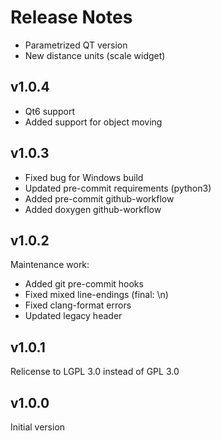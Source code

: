 # Release Notes

- Parametrized QT version
- New distance units (scale widget)

## v1.0.4

- Qt6 support
- Added support for object moving

## v1.0.3

- Fixed bug for Windows build
- Updated pre-commit requirements (python3)
- Added pre-commit github-workflow
- Added doxygen github-workflow

## v1.0.2

Maintenance work:
 - Added git pre-commit hooks
 - Fixed mixed line-endings (final: \n)
 - Fixed clang-format errors
 - Updated legacy header

## v1.0.1

Relicense to LGPL 3.0 instead of GPL 3.0

## v1.0.0

Initial version

